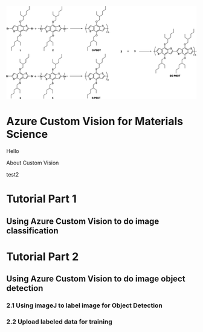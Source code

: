 ![Tux, the Linux mascot](/Images/part1_1.jpeg)


# Azure Custom Vision for Materials Science

Hello

About Custom Vision 

test2


# Tutorial Part 1 
## Using Azure Custom Vision to do image classification 


# Tutorial Part 2 
## Using Azure Custom Vision to do image object detection 
### 2.1 Using imageJ to label image for Object Detection 

### 2.2 Upload labeled data for training 
 


